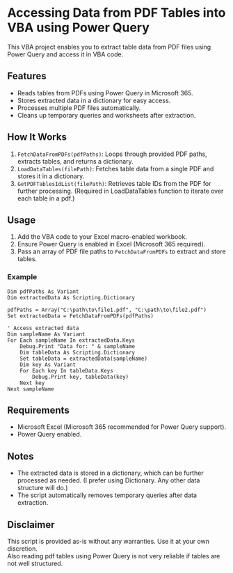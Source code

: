 # Accessing Data from PDF Tables into VBA using Power Query

This VBA project enables you to extract table data from PDF files using Power Query and access it in VBA code.

## Features

- Reads tables from PDFs using Power Query in Microsoft 365.
- Stores extracted data in a dictionary for easy access.
- Processes multiple PDF files automatically.
- Cleans up temporary queries and worksheets after extraction.

## How It Works

1. `FetchDataFromPDFs(pdfPaths)`: Loops through provided PDF paths, extracts tables, and returns a dictionary.
2. `LoadDataTables(filePath)`: Fetches table data from a single PDF and stores it in a dictionary.
3. `GetPDFTablesIdList(filePath)`: Retrieves table IDs from the PDF for further processing. (Required in LoadDataTables function to iterate over each table in a pdf.)

## Usage

1. Add the VBA code to your Excel macro-enabled workbook.
2. Ensure Power Query is enabled in Excel (Microsoft 365 required).
3. Pass an array of PDF file paths to `FetchDataFromPDFs` to extract and store tables.

### Example

```vba
Dim pdfPaths As Variant
Dim extractedData As Scripting.Dictionary

pdfPaths = Array("C:\path\to\file1.pdf", "C:\path\to\file2.pdf")
Set extractedData = FetchDataFromPDFs(pdfPaths)

' Access extracted data
Dim sampleName As Variant
For Each sampleName In extractedData.Keys
    Debug.Print "Data for: " & sampleName
    Dim tableData As Scripting.Dictionary
    Set tableData = extractedData(sampleName)
    Dim key As Variant
    For Each key In tableData.Keys
        Debug.Print key, tableData(key)
    Next key
Next sampleName
```

## Requirements

- Microsoft Excel (Microsoft 365 recommended for Power Query support).
- Power Query enabled.

## Notes

- The extracted data is stored in a dictionary, which can be further processed as needed. (I prefer using Dictionary. Any other data structure will do.)
- The script automatically removes temporary queries after data extraction.

## Disclaimer

This script is provided as-is without any warranties. Use it at your own discretion.\
Also reading pdf tables using Power Query is not very reliable if tables are not well structured.

